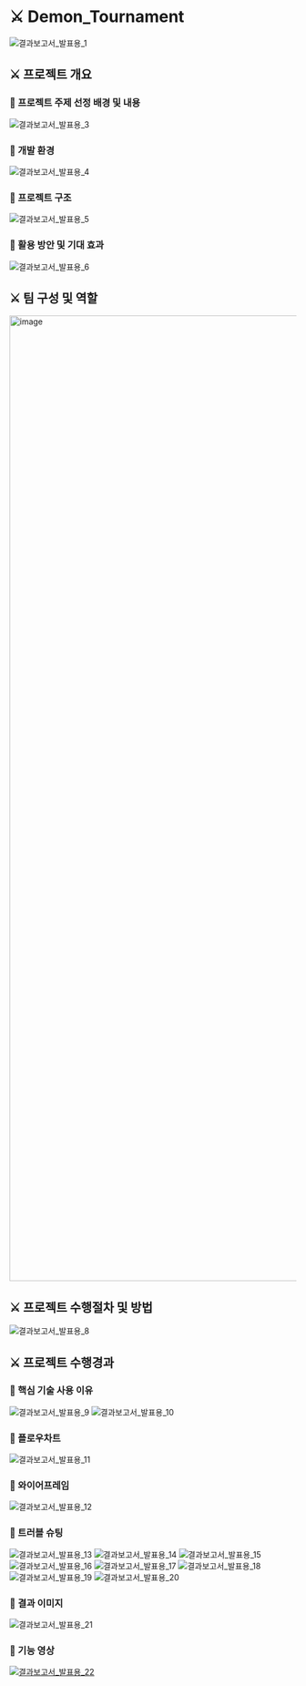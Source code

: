 # ⚔️ Demon_Tournament
![결과보고서_발표용_1](https://github.com/MilkyQuartz/Demon_Tournament/assets/141620531/a3867e3a-b8ce-4848-958a-a340c9dce5ba)

## ⚔️ 프로젝트 개요
### 🔗 프로젝트 주제 선정 배경 및 내용
![결과보고서_발표용_3](https://github.com/MilkyQuartz/Demon_Tournament/assets/141620531/dcec034b-01fa-4a9b-9e15-bacb843b3c25)
### 🔗 개발 환경
![결과보고서_발표용_4](https://github.com/MilkyQuartz/Demon_Tournament/assets/141620531/b48503be-c54d-45b4-a2e9-f09aad7c2c9e)
### 🔗 프로젝트 구조
![결과보고서_발표용_5](https://github.com/MilkyQuartz/Demon_Tournament/assets/141620531/5ee73fd0-dc40-4fe5-acbf-02fffbcaac6a)
### 🔗 활용 방안 및 기대 효과
![결과보고서_발표용_6](https://github.com/MilkyQuartz/Demon_Tournament/assets/141620531/9537cf89-f8ee-4757-bf13-9a68b4312c77)

## ⚔️ 팀 구성 및 역할
<img width="1696" alt="image" src="https://github.com/MilkyQuartz/DemonTournament/assets/84408275/8b4115a5-f1f6-4b0e-b4c4-ca739f51592a">


## ⚔️ 프로젝트 수행절차 및 방법
![결과보고서_발표용_8](https://github.com/MilkyQuartz/Demon_Tournament/assets/141620531/7d9bc253-68e3-4016-89f7-d8d711aa723f)

## ⚔️ 프로젝트 수행경과
### 🔗 핵심 기술 사용 이유
![결과보고서_발표용_9](https://github.com/MilkyQuartz/Demon_Tournament/assets/141620531/cde6f9e2-5fce-4783-90a2-28b325378eab)
![결과보고서_발표용_10](https://github.com/MilkyQuartz/Demon_Tournament/assets/141620531/9dc759c2-6494-41a2-91f1-6b12c43fa6c7)
### 🔗 플로우차트
![결과보고서_발표용_11](https://github.com/MilkyQuartz/Demon_Tournament/assets/141620531/756cadd8-8fe7-4c9f-870d-4f0408551e71)
### 🔗 와이어프레임
![결과보고서_발표용_12](https://github.com/MilkyQuartz/Demon_Tournament/assets/141620531/4087f275-43bd-447c-bf50-12977b1e304d)
### 🔗 트러블 슈팅
![결과보고서_발표용_13](https://github.com/MilkyQuartz/Demon_Tournament/assets/141620531/a65e4f3e-3590-4d9e-b93c-0c7ee99d9400)
![결과보고서_발표용_14](https://github.com/MilkyQuartz/Demon_Tournament/assets/141620531/b0b827f0-0410-42d8-a773-318dc18919f2)
![결과보고서_발표용_15](https://github.com/MilkyQuartz/Demon_Tournament/assets/141620531/93bfb540-af46-4d96-86c5-1a1eef554982)
![결과보고서_발표용_16](https://github.com/MilkyQuartz/Demon_Tournament/assets/141620531/9a3d8682-1e4e-4f4a-93e1-ef770f29e8a8)
![결과보고서_발표용_17](https://github.com/MilkyQuartz/Demon_Tournament/assets/141620531/a8641efb-6d08-4267-a03f-800939f8e568)
![결과보고서_발표용_18](https://github.com/MilkyQuartz/Demon_Tournament/assets/141620531/eb0a1c3d-c84a-4f9e-99c4-6fc40bd3343b)
![결과보고서_발표용_19](https://github.com/MilkyQuartz/Demon_Tournament/assets/141620531/ee077667-113f-4a06-b3a9-9e6be5e3cc4b)
![결과보고서_발표용_20](https://github.com/MilkyQuartz/Demon_Tournament/assets/141620531/c1e8c0c9-779e-4017-9d10-a802d461806a)

### 🔗 결과 이미지
![결과보고서_발표용_21](https://github.com/MilkyQuartz/Demon_Tournament/assets/141620531/b337740f-71de-4a3e-943e-8df7b794595b)

### 🔗 기능 영상
[![결과보고서_발표용_22](https://github.com/MilkyQuartz/Demon_Tournament/assets/141620531/765eef22-85a5-425c-bc1d-19d1244bd2dc)](https://www.youtube.com/watch?v=7W-ZHoFFLw4)
